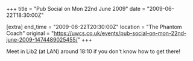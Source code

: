+++
title = "Pub Social on Mon 22nd June 2009"
date = "2009-06-22T18:30:00Z"

[extra]
end_time = "2009-06-22T20:30:00Z"
location = "The Phantom Coach"
original = "https://uwcs.co.uk/events/pub-social-on-mon-22nd-june-2009-1474489025455/"
+++

Meet in Lib2 (at LAN) around 18:10 if you don't know how to get there\!

